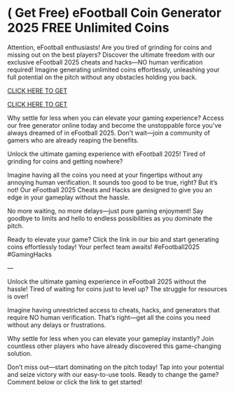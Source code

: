 # ( Get Free) eFootball Coin Generator​ 2025 FREE Unlimited Coins 

Attention, eFootball enthusiasts! Are you tired of grinding for coins and missing out on the best players? Discover the ultimate freedom with our exclusive eFootball 2025 cheats and hacks—NO human verification required! Imagine generating unlimited coins effortlessly, unleashing your full potential on the pitch without any obstacles holding you back.

[CLICK HERE TO GET](https://appbitly.com/efootball)

[CLICK HERE TO GET](https://appbitly.com/efootball)


Why settle for less when you can elevate your gaming experience? Access our free generator online today and become the unstoppable force you've always dreamed of in eFootball 2025. Don't wait—join a community of gamers who are already reaping the benefits.

Unlock the ultimate gaming experience with eFootball 2025! Tired of grinding for coins and getting nowhere?

Imagine having all the coins you need at your fingertips without any annoying human verification. It sounds too good to be true, right? But it’s not! Our eFootball 2025 Cheats and Hacks are designed to give you an edge in your gameplay without the hassle.

No more waiting, no more delays—just pure gaming enjoyment! Say goodbye to limits and hello to endless possibilities as you dominate the pitch.

Ready to elevate your game? Click the link in our bio and start generating coins effortlessly today! Your perfect team awaits! #eFootball2025 #GamingHacks

—

Unlock the ultimate gaming experience in eFootball 2025 without the hassle! Tired of waiting for coins just to level up? The struggle for resources is over!

Imagine having unrestricted access to cheats, hacks, and generators that require NO human verification. That’s right—get all the coins you need without any delays or frustrations.

Why settle for less when you can elevate your gameplay instantly? Join countless other players who have already discovered this game-changing solution.

Don’t miss out—start dominating on the pitch today! Tap into your potential and seize victory with our easy-to-use tools. Ready to change the game? Comment below or click the link to get started!